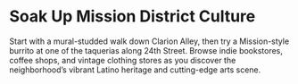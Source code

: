 # Soak Up Mission District Culture

Start with a mural-studded walk down Clarion Alley, then try a Mission-style burrito at one of the taquerias along 24th Street. Browse indie bookstores, coffee shops, and vintage clothing stores as you discover the neighborhood’s vibrant Latino heritage and cutting-edge arts scene.

